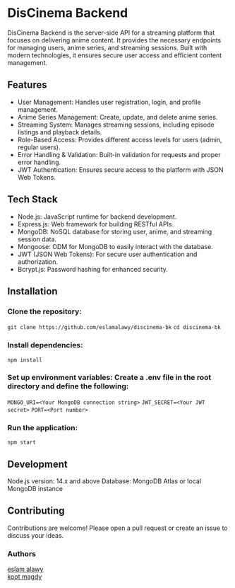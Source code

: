 # DisCinema Backend
DisCinema Backend is the server-side API for a streaming platform that focuses on delivering anime content. It provides the necessary endpoints for managing users, anime series, and streaming sessions. Built with modern technologies, it ensures secure user access and efficient content management.

## Features
- User Management: Handles user registration, login, and profile management.
- Anime Series Management: Create, update, and delete anime series.
- Streaming System: Manages streaming sessions, including episode listings and playback details.
- Role-Based Access: Provides different access levels for users (admin, regular users).
- Error Handling & Validation: Built-in validation for requests and proper error handling.
- JWT Authentication: Ensures secure access to the platform with JSON Web Tokens.

## Tech Stack
- Node.js: JavaScript runtime for backend development.
- Express.js: Web framework for building RESTful APIs.
- MongoDB: NoSQL database for storing user, anime, and streaming session data.
- Mongoose: ODM for MongoDB to easily interact with the database.
- JWT (JSON Web Tokens): For secure user authentication and authorization.
- Bcrypt.js: Password hashing for enhanced security.

## Installation

### Clone the repository:
`git clone https://github.com/eslamalawy/discinema-bk`
`cd discinema-bk`

### Install dependencies:
`npm install`

### Set up environment variables: Create a .env file in the root directory and define the following:
`MONGO_URI=<Your MongoDB connection string>`
`JWT_SECRET=<Your JWT secret>`
`PORT=<Port number>`

### Run the application:
`npm start`

## Development
Node.js version: 14.x and above
Database: MongoDB Atlas or local MongoDB instance

## Contributing
Contributions are welcome! Please open a pull request or create an issue to discuss your ideas.

### Authors  
[eslam alawy](https://github.com/eslamalawy)   
[koot magdy](https://github.com/kootmagdy)
